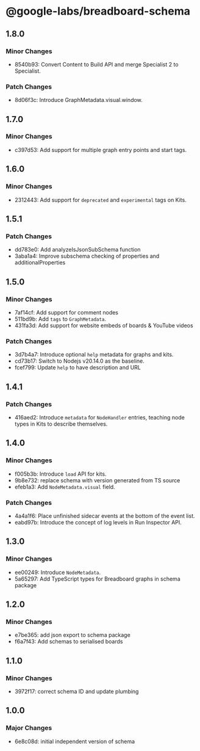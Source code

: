 # @google-labs/breadboard-schema

## 1.8.0

### Minor Changes

- 8540b93: Convert Content to Build API and merge Specialist 2 to Specialist.

### Patch Changes

- 8d06f3c: Introduce GraphMetadata.visual.window.

## 1.7.0

### Minor Changes

- c397d53: Add support for multiple graph entry points and start tags.

## 1.6.0

### Minor Changes

- 2312443: Add support for `deprecated` and `experimental` tags on Kits.

## 1.5.1

### Patch Changes

- dd783e0: Add analyzeIsJsonSubSchema function
- 3aba1a4: Improve subschema checking of properties and additionalProperties

## 1.5.0

### Minor Changes

- 7af14cf: Add support for comment nodes
- 511bd9b: Add `tags` to `GraphMetadata`.
- 431fa3d: Add support for website embeds of boards & YouTube videos

### Patch Changes

- 3d7b4a7: Introduce optional `help` metadata for graphs and kits.
- cd73b17: Switch to Nodejs v20.14.0 as the baseline.
- fcef799: Update `help` to have description and URL

## 1.4.1

### Patch Changes

- 416aed2: Introduce `metadata` for `NodeHandler` entries, teaching node types in Kits to describe themselves.

## 1.4.0

### Minor Changes

- f005b3b: Introduce `load` API for kits.
- 9b8e732: replace schema with version generated from TS source
- efeb1a3: Add `NodeMetadata.visual` field.

### Patch Changes

- 4a4a1f6: Place unfinished sidecar events at the bottom of the event list.
- eabd97b: Introduce the concept of log levels in Run Inspector API.

## 1.3.0

### Minor Changes

- ee00249: Introduce `NodeMetadata`.
- 5a65297: Add TypeScript types for Breadboard graphs in schema package

## 1.2.0

### Minor Changes

- e7be365: add json export to schema package
- f6a7f43: Add schemas to serialised boards

## 1.1.0

### Minor Changes

- 3972f17: correct schema ID and update plumbing

## 1.0.0

### Major Changes

- 6e8c08d: initial independent version of schema
